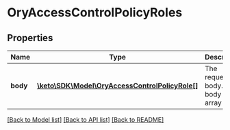 # OryAccessControlPolicyRoles

## Properties
Name | Type | Description | Notes
------------ | ------------- | ------------- | -------------
**body** | [**\keto\SDK\Model\OryAccessControlPolicyRole[]**](OryAccessControlPolicyRole.md) | The request body.  in: body type: array | [optional] 

[[Back to Model list]](../README.md#documentation-for-models) [[Back to API list]](../README.md#documentation-for-api-endpoints) [[Back to README]](../README.md)


